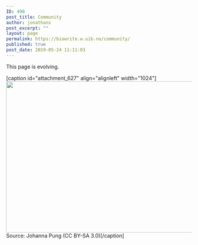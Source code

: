 ```yaml
---
ID: 490
post_title: Community
author: jonathans
post_excerpt: ""
layout: page
permalink: https://biowrite.w.uib.no/community/
published: true
post_date: 2019-05-24 11:11:03
---
```

This page is evolving.

[caption id="attachment_627" align="alignleft" width="1024"]<img class="wp-image-627 size-large" src="http://biowrite.w.uib.no/files/2019/06/Evolution-des-wissens-1024x411.png" alt="" width="1024" height="411" /> Source: Johanna Pung (CC BY-SA 3.0)[/caption]